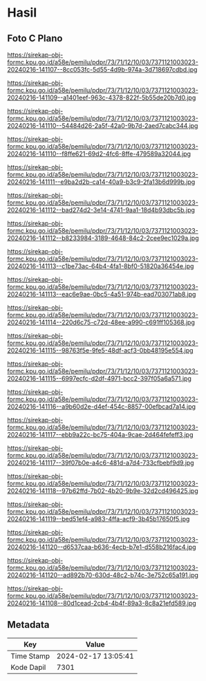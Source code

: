 # Hasil

## Foto C Plano

https://sirekap-obj-formc.kpu.go.id/a58e/pemilu/pdpr/73/71/12/10/03/7371121003023-20240216-141107--8cc053fc-5d55-4d9b-974a-3d718697cdbd.jpg

https://sirekap-obj-formc.kpu.go.id/a58e/pemilu/pdpr/73/71/12/10/03/7371121003023-20240216-141109--a1401eef-963c-4378-822f-5b55de20b7d0.jpg

https://sirekap-obj-formc.kpu.go.id/a58e/pemilu/pdpr/73/71/12/10/03/7371121003023-20240216-141110--54484d26-2a5f-42a0-9b7d-2aed7cabc344.jpg

https://sirekap-obj-formc.kpu.go.id/a58e/pemilu/pdpr/73/71/12/10/03/7371121003023-20240216-141110--f8ffe621-69d2-4fc6-8ffe-479589a32044.jpg

https://sirekap-obj-formc.kpu.go.id/a58e/pemilu/pdpr/73/71/12/10/03/7371121003023-20240216-141111--e9ba2d2b-ca14-40a9-b3c9-2fa13b6d999b.jpg

https://sirekap-obj-formc.kpu.go.id/a58e/pemilu/pdpr/73/71/12/10/03/7371121003023-20240216-141112--bad274d2-3e14-4741-9aa1-18d4b93dbc5b.jpg

https://sirekap-obj-formc.kpu.go.id/a58e/pemilu/pdpr/73/71/12/10/03/7371121003023-20240216-141112--b8233984-3189-4648-84c2-2cee9ec1029a.jpg

https://sirekap-obj-formc.kpu.go.id/a58e/pemilu/pdpr/73/71/12/10/03/7371121003023-20240216-141113--c1be73ac-64b4-4fa1-8bf0-51820a36454e.jpg

https://sirekap-obj-formc.kpu.go.id/a58e/pemilu/pdpr/73/71/12/10/03/7371121003023-20240216-141113--eac6e9ae-0bc5-4a51-974b-ead703071ab8.jpg

https://sirekap-obj-formc.kpu.go.id/a58e/pemilu/pdpr/73/71/12/10/03/7371121003023-20240216-141114--220d6c75-c72d-48ee-a990-c691ff105368.jpg

https://sirekap-obj-formc.kpu.go.id/a58e/pemilu/pdpr/73/71/12/10/03/7371121003023-20240216-141115--98763f5e-9fe5-48df-acf3-0bb48195e554.jpg

https://sirekap-obj-formc.kpu.go.id/a58e/pemilu/pdpr/73/71/12/10/03/7371121003023-20240216-141115--6997ecfc-d2df-4971-bcc2-397f05a6a571.jpg

https://sirekap-obj-formc.kpu.go.id/a58e/pemilu/pdpr/73/71/12/10/03/7371121003023-20240216-141116--a9b60d2e-d4ef-454c-8857-00efbcad7a14.jpg

https://sirekap-obj-formc.kpu.go.id/a58e/pemilu/pdpr/73/71/12/10/03/7371121003023-20240216-141117--ebb9a22c-bc75-404a-9cae-2d464fefeff3.jpg

https://sirekap-obj-formc.kpu.go.id/a58e/pemilu/pdpr/73/71/12/10/03/7371121003023-20240216-141117--39f07b0e-a4c6-481d-a7d4-733cfbebf9d9.jpg

https://sirekap-obj-formc.kpu.go.id/a58e/pemilu/pdpr/73/71/12/10/03/7371121003023-20240216-141118--97b62ffd-7b02-4b20-9b9e-32d2cd496425.jpg

https://sirekap-obj-formc.kpu.go.id/a58e/pemilu/pdpr/73/71/12/10/03/7371121003023-20240216-141119--bed51ef4-a983-4ffa-acf9-3b45b17650f5.jpg

https://sirekap-obj-formc.kpu.go.id/a58e/pemilu/pdpr/73/71/12/10/03/7371121003023-20240216-141120--d6537caa-b636-4ecb-b7e1-d558b216fac4.jpg

https://sirekap-obj-formc.kpu.go.id/a58e/pemilu/pdpr/73/71/12/10/03/7371121003023-20240216-141120--ad892b70-630d-48c2-b74c-3e752c65a191.jpg

https://sirekap-obj-formc.kpu.go.id/a58e/pemilu/pdpr/73/71/12/10/03/7371121003023-20240216-141108--80d1cead-2cb4-4b4f-89a3-8c8a21efd589.jpg


## Metadata

| Key        | Value               |
| ---------- | ------------------- |
| Time Stamp | 2024-02-17 13:05:41 |
| Kode Dapil | 7301                |



